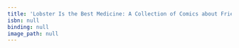 ```yaml
---
title: 'Lobster Is the Best Medicine: A Collection of Comics about Friendship'
isbn: null
binding: null
image_path: null
---
```

